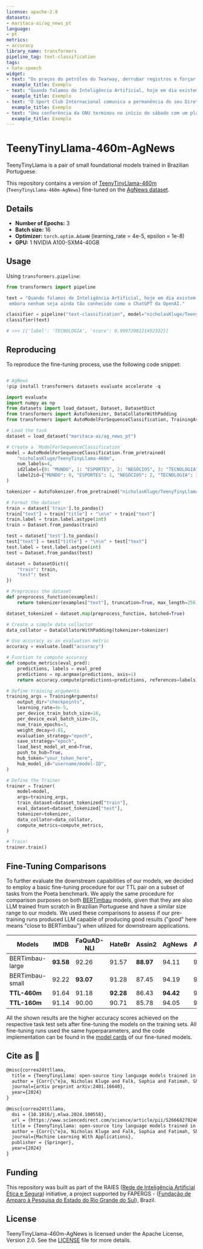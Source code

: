 ```yaml
---
license: apache-2.0
datasets:
- maritaca-ai/ag_news_pt
language:
- pt
metrics:
- accuracy
library_name: transformers
pipeline_tag: text-classification
tags:
- hate-speech
widget:
- text: "Os preços do petróleo do Tearway, derrubar registros e forçar carteiras, apresentam uma nova ameaça econômica apenas três meses antes das eleições presidenciais dos EUA."
  example_title: Exemplo
- text: "Quando falamos de Inteligência Artificial, hoje em dia existem já vários sistemas que começam a ganhar popularidade, embora nenhum seja ainda tão conhecido como o ChatGPT da OpenAI."
  example_title: Exemplo
- text: "O Sport Club Internacional comunica a permanência do seu Diretor Esportivo, Márcio Rodrigues, o Magrão. Com novas atribuições, liderando os setores de trabalho do Departamento de Futebol, e a interligação com as categorias de base, exercendo uma função de gestão e suporte ao trabalho desempenhado pela comissão técnica, grupo de jogadores e staff do Clube."
  example_title: Exemplo
- text: "Uma conferência da ONU terminou no início do sábado com um plano vago para novas negociações informais sobre como diminuir o aquecimento global, mas sem um compromisso dos EUA com negociações multilaterais sobre os próximos passos, incluindo controles de emissões."
  example_title: Exemplo
---
```

# TeenyTinyLlama-460m-AgNews

TeenyTinyLlama is a pair of small foundational models trained in Brazilian Portuguese.

This repository contains a version of [TeenyTinyLlama-460m](https://huggingface.co/nicholasKluge/TeenyTinyLlama-460m) (`TeenyTinyLlama-460m-AgNews`) fine-tuned on the [AgNews dataset](https://huggingface.co/datasets/maritaca-ai/ag_news_pt).

## Details

- **Number of Epochs:** 3
- **Batch size:** 16
- **Optimizer:** `torch.optim.AdamW` (learning_rate = 4e-5, epsilon = 1e-8)
- **GPU:** 1 NVIDIA A100-SXM4-40GB

## Usage

Using `transformers.pipeline`:

```python
from transformers import pipeline

text = "Quando falamos de Inteligência Artificial, hoje em dia existem já vários sistemas que começam a ganhar popularidade,\
 embora nenhum seja ainda tão conhecido como o ChatGPT da OpenAI."

classifier = pipeline("text-classification", model="nicholasKluge/TeenyTinyLlama-460m-AgNews")
classifier(text)

# >>> [{'label': 'TECNOLOGIA', 'score': 0.9997298121452332}] 
```

## Reproducing

To reproduce the fine-tuning process, use the following code snippet:

```python

# AgNews
!pip install transformers datasets evaluate accelerate -q

import evaluate
import numpy as np
from datasets import load_dataset, Dataset, DatasetDict
from transformers import AutoTokenizer, DataCollatorWithPadding
from transformers import AutoModelForSequenceClassification, TrainingArguments, Trainer

# Load the task
dataset = load_dataset("maritaca-ai/ag_news_pt")

# Create a `ModelForSequenceClassification`
model = AutoModelForSequenceClassification.from_pretrained(
    "nicholasKluge/TeenyTinyLlama-460m",
    num_labels=4,
    id2label={0: "MUNDO", 1: "ESPORTES", 2: "NEGÓCIOS", 3: "TECNOLOGIA"},
    label2id={"MUNDO": 0, "ESPORTES": 1, "NEGÓCIOS": 2, "TECNOLOGIA": 3}
)

tokenizer = AutoTokenizer.from_pretrained("nicholasKluge/TeenyTinyLlama-460m")

# Format the dataset
train = dataset['train'].to_pandas()
train["text"] = train["title"] + "\n\n" + train["text"]
train.label = train.label.astype(int)
train = Dataset.from_pandas(train)

test = dataset['test'].to_pandas()
test["text"] = test["title"] + "\n\n" + test["text"]
test.label = test.label.astype(int)
test = Dataset.from_pandas(test)

dataset = DatasetDict({
    "train": train,
    "test": test
})

# Preprocess the dataset
def preprocess_function(examples):
    return tokenizer(examples["text"], truncation=True, max_length=256)

dataset_tokenized = dataset.map(preprocess_function, batched=True)

# Create a simple data collactor
data_collator = DataCollatorWithPadding(tokenizer=tokenizer)

# Use accuracy as an evaluation metric
accuracy = evaluate.load("accuracy")

# Function to compute accuracy
def compute_metrics(eval_pred):
    predictions, labels = eval_pred
    predictions = np.argmax(predictions, axis=1)
    return accuracy.compute(predictions=predictions, references=labels)

# Define training arguments
training_args = TrainingArguments(
    output_dir="checkpoints",
    learning_rate=4e-5,
    per_device_train_batch_size=16,
    per_device_eval_batch_size=16,
    num_train_epochs=3,
    weight_decay=0.01,
    evaluation_strategy="epoch",
    save_strategy="epoch",
    load_best_model_at_end=True,
    push_to_hub=True,
    hub_token="your_token_here",
    hub_model_id="username/model-ID",
)

# Define the Trainer
trainer = Trainer(
    model=model,
    args=training_args,
    train_dataset=dataset_tokenized["train"],
    eval_dataset=dataset_tokenized["test"],
    tokenizer=tokenizer,
    data_collator=data_collator,
    compute_metrics=compute_metrics,
)

# Train!
trainer.train()

```

## Fine-Tuning Comparisons

To further evaluate the downstream capabilities of our models, we decided to employ a basic fine-tuning procedure for our TTL pair on a subset of tasks from the Poeta benchmark. We apply the same procedure for comparison purposes on both [BERTimbau](https://huggingface.co/neuralmind/bert-base-portuguese-cased) models, given that they are also LLM trained from scratch in Brazilian Portuguese and have a similar size range to our models. We used these comparisons to assess if our pre-training runs produced LLM capable of producing good results ("good" here means "close to BERTimbau") when utilized for downstream applications.

| Models          | IMDB      | FaQuAD-NLI | HateBr    | Assin2    | AgNews    | Average |
|-----------------|-----------|------------|-----------|-----------|-----------|---------|
| BERTimbau-large | **93.58** | 92.26      | 91.57     | **88.97** | 94.11     | 92.10   |
| BERTimbau-small | 92.22     | **93.07**  | 91.28     | 87.45     | 94.19     | 91.64   |
| **TTL-460m**    | 91.64     | 91.18      | **92.28** | 86.43     | **94.42** | 91.19   |
| **TTL-160m**    | 91.14     | 90.00      | 90.71     | 85.78     | 94.05     | 90.34   |

All the shown results are the higher accuracy scores achieved on the respective task test sets after fine-tuning the models on the training sets. All fine-tuning runs used the same hyperparameters, and the code implementation can be found in the [model cards](https://huggingface.co/nicholasKluge/TeenyTinyLlama-460m-HateBR) of our fine-tuned models.

## Cite as 🤗

```latex
@misc{correa24ttllama,
  title = {TeenyTinyLlama: open-source tiny language models trained in Brazilian Portuguese},
  author = {Corr{\^e}a, Nicholas Kluge and Falk, Sophia and Fatimah, Shiza and Sen, Aniket and De Oliveira, Nythamar},
  journal={arXiv preprint arXiv:2401.16640},
  year={2024}
}

@misc{correa24ttllama,
  doi = {10.1016/j.mlwa.2024.100558},
  url = {https://www.sciencedirect.com/science/article/pii/S2666827024000343},
  title = {TeenyTinyLlama: open-source tiny language models trained in Brazilian Portuguese},
  author = {Corr{\^e}a, Nicholas Kluge and Falk, Sophia and Fatimah, Shiza and Sen, Aniket and De Oliveira, Nythamar},
  journal={Machine Learning With Applications},
  publisher = {Springer},
  year={2024}
}
```

## Funding

This repository was built as part of the RAIES ([Rede de Inteligência Artificial Ética e Segura](https://www.raies.org/)) initiative, a project supported by FAPERGS - ([Fundação de Amparo à Pesquisa do Estado do Rio Grande do Sul](https://fapergs.rs.gov.br/inicial)), Brazil.

## License

TeenyTinyLlama-460m-AgNews is licensed under the Apache License, Version 2.0. See the [LICENSE](LICENSE) file for more details.
